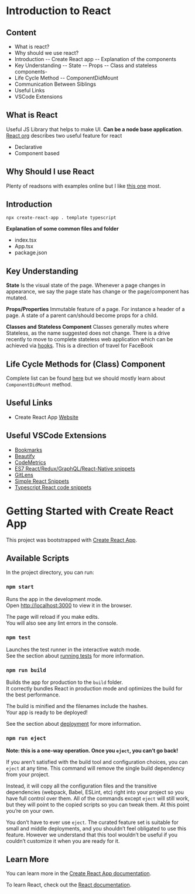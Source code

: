# Introduction to React
## Content
- What is react?
- Why should we use react?
- Introduction
-- Create React app
-- Explanation of the components
- Key Understanding
-- State
-- Props
-- Class and stateless components- 
- Life Cycle Method
-- ComponentDidMount
- Communication Between Siblings
- Useful Links
- VSCode Extensions

## What is React
Useful JS Library that helps to make UI. **Can be a node base application**. [React org](https://reactjs.org/) describes two useful feature for react
- Declarative
- Component based

## Why Should I use React
Plenty of readsons with examples online but I like [this one](https://stories.jotform.com/7-reasons-why-you-should-use-react-ad420c634247) most.


## Introduction
`npx create-react-app . template typescript`

**Explanation of some common files and folder**

 - index.tsx
 - App.tsx
 - package.json

## Key Understanding

**State**
Is the visual state of the page. Whenever a page changes in appearance, we say the page state has change or the page/component has mutated.

**Props/Properties**
Immutable feature of a page. For instance a header of a page. A state of a parent can/should become props for a child. 

**Classes and Stateless Component** 
Classes generally mutes where Stateless, as the name suggested does not change. There is a drive recently to move to complete stateless web application which can be achieved via [hooks](https://reactjs.org/docs/hooks-intro.html). This is a direction of travel for FaceBook


## Life Cycle Methods for (Class) Component
Complete list can be found [here](https://reactjs.org/docs/react-component.html) but we should mostly learn about `ComponentDidMount` method. 

## Useful Links
 - Create React App [Website](https://create-react-app.dev/docs/getting-started)

## Useful VSCode Extensions


 - [Bookmarks](https://marketplace.visualstudio.com/items?itemName=alefragnani.Bookmarks)
 - [Beautify](https://marketplace.visualstudio.com/items?itemName=HookyQR.beautify)
 - [CodeMetrics](https://marketplace.visualstudio.com/items?itemName=kisstkondoros.vscode-codemetrics) 
 - [ES7 React/Redux/GraphQL/React-Native snippets](https://marketplace.visualstudio.com/items?itemName=dsznajder.es7-react-js-snippets)
 - [GitLens](https://marketplace.visualstudio.com/items?itemName=eamodio.gitlens)
 - [Simple React Snippets](https://marketplace.visualstudio.com/items?itemName=burkeholland.simple-react-snippets)
 - [Typescript React code snippets](https://marketplace.visualstudio.com/items?itemName=infeng.vscode-react-typescript)



# Getting Started with Create React App

This project was bootstrapped with [Create React App](https://github.com/facebook/create-react-app).

## Available Scripts

In the project directory, you can run:

### `npm start`

Runs the app in the development mode.\
Open [http://localhost:3000](http://localhost:3000) to view it in the browser.

The page will reload if you make edits.\
You will also see any lint errors in the console.

### `npm test`

Launches the test runner in the interactive watch mode.\
See the section about [running tests](https://facebook.github.io/create-react-app/docs/running-tests) for more information.

### `npm run build`

Builds the app for production to the `build` folder.\
It correctly bundles React in production mode and optimizes the build for the best performance.

The build is minified and the filenames include the hashes.\
Your app is ready to be deployed!

See the section about [deployment](https://facebook.github.io/create-react-app/docs/deployment) for more information.

### `npm run eject`

**Note: this is a one-way operation. Once you `eject`, you can’t go back!**

If you aren’t satisfied with the build tool and configuration choices, you can `eject` at any time. This command will remove the single build dependency from your project.

Instead, it will copy all the configuration files and the transitive dependencies (webpack, Babel, ESLint, etc) right into your project so you have full control over them. All of the commands except `eject` will still work, but they will point to the copied scripts so you can tweak them. At this point you’re on your own.

You don’t have to ever use `eject`. The curated feature set is suitable for small and middle deployments, and you shouldn’t feel obligated to use this feature. However we understand that this tool wouldn’t be useful if you couldn’t customize it when you are ready for it.

## Learn More

You can learn more in the [Create React App documentation](https://facebook.github.io/create-react-app/docs/getting-started).

To learn React, check out the [React documentation](https://reactjs.org/).

